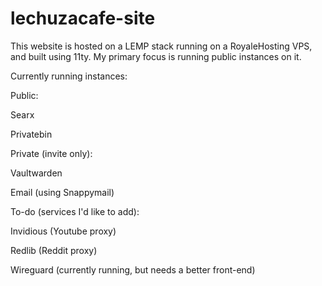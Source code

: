 # lechuzacafe-site
This website is hosted on a LEMP stack running on a RoyaleHosting VPS, and built using 11ty. My primary focus is running public instances on it.

Currently running instances:

Public: 

Searx

Privatebin


Private (invite only): 

Vaultwarden

Email (using Snappymail)



To-do (services I'd like to add):

Invidious (Youtube proxy)

Redlib (Reddit proxy)

Wireguard (currently running, but needs a better front-end)

